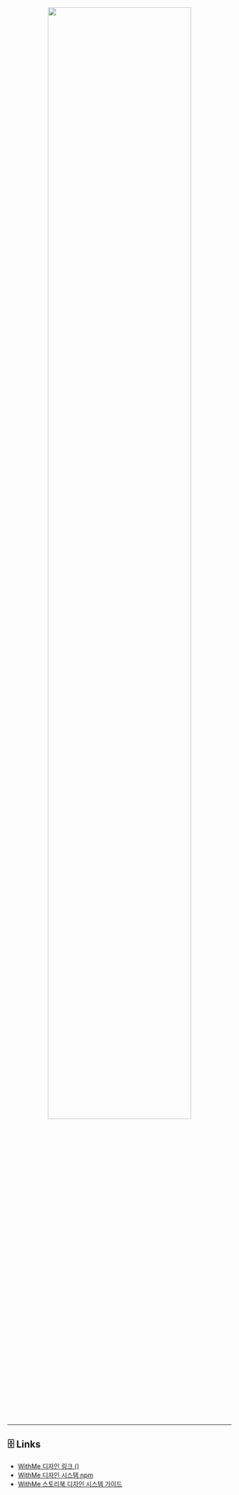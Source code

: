 <br />
<br />
<p align="middle">
  <img src="https://user-images.githubusercontent.com/80776262/170056261-7f960215-a2af-49a5-9f90-e651f9fe1b41.png" style="width: 80%" />
</p>
<br />
<br />

---

## 🗄 Links

- <a href="https://www.figma.com/file/42oPhgzXasXtpsexGAaFJO/WithMe!?node-id=0%3A1">WithMe 디자인 링크 ()</a>
- <a href="https://www.npmjs.com/package/@with-me/design">WithMe 디자인 시스템 npm</a>
- <a href="https://with-me-ui.netlify.app/">WithMe 스토리북 디자인 시스템 가이드</a>


